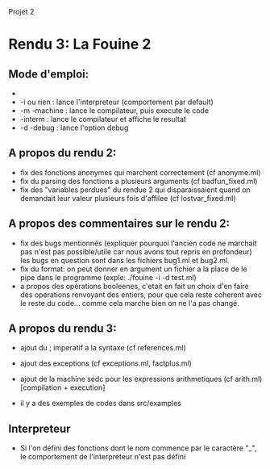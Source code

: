 Projet 2

# Rendu 3: La Fouine 2

## Mode d'emploi:

* 
* -i ou rien 	: lance l'interpreteur (comportement par default)
* -m -machine 	: lance le compilateur, puis execute le code
* -interm		: lance le compilateur et affiche le resultat
* -d -debug 	: lance l'option debug

## A propos du rendu 2:
* fix des fonctions anonymes qui marchent correctement (cf anonyme.ml)
* fix du parsing des fonctions a plusieurs arguments (cf badfun_fixed.ml)
* fix des "variables perdues" du rendue 2 qui disparaissaient quand on demandait leur valeur plusieurs fois d'affilee (cf lostvar_fixed.ml)

## A propos des commentaires sur le rendu 2:
* fix des bugs mentionnés (expliquer pourquoi l'ancien code ne marchait pas n'est pas possible/utile car nous avons tout repris en profondeur) les bugs en question sont dans les fichiers bug1.ml et bug2.ml.
* fix du format: on peut donner en argument un fichier a la place de le pipe dans le programme
(exple: ./fouine -i -d test.ml)
* a propos des opérations booleenes, c'etait en fait un choix d'en faire des operations renvoyant des entiers, pour que cela reste coherent avec le reste du code... comme cela marche bien on ne l'a pas changé. 

## A propos du rendu 3:
* ajout du ; imperatif a la syntaxe (cf references.ml)
* ajout des exceptions (cf exceptions.ml, factplus.ml)

* ajout de la machine sedc pour les expressions arithmetiques (cf arith.ml) [compilation + execution]
* il y a des exemples de codes dans src/examples

## Interpreteur

* Si l'on défini des fonctions dont le nom commence par le caractère "_", le comportement de l'interpreteur n'est pas défini

